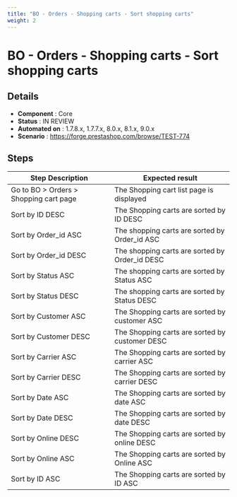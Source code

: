 ```yaml
---
title: "BO - Orders - Shopping carts - Sort shopping carts"
weight: 2
---
```


# BO - Orders - Shopping carts - Sort shopping carts
## Details
* **Component** : Core
* **Status** : IN REVIEW
* **Automated on** : 1.7.8.x, 1.7.7.x, 8.0.x, 8.1.x, 9.0.x
* **Scenario** : https://forge.prestashop.com/browse/TEST-774

## Steps
| Step Description | Expected result |
| ----- | ----- |
| Go to BO > Orders > Shopping cart page | The Shopping cart list page is displayed |
| Sort by ID DESC | The Shopping carts are sorted by ID DESC |
| Sort by Order_id ASC | The shopping carts are sorted by Order_id ASC |
| Sort by Order_id DESC | The shopping carts are sorted by Order_id DESC |
| Sort by Status ASC | The shopping carts are sorted by Status ASC |
| Sort by Status DESC | The shopping carts are sorted by Status DESC |
| Sort by Customer ASC | The Shopping carts are sorted by customer ASC |
| Sort by Customer DESC | The Shopping carts are sorted by customer DESC |
| Sort by Carrier ASC | The Shopping carts are sorted by carrier ASC |
| Sort by Carrier DESC | The Shopping carts are sorted by carrier DESC |
| Sort by Date ASC | The Shopping carts are sorted by date ASC |
| Sort by Date DESC | The Shopping carts are sorted by date DESC |
| Sort by Online DESC | The Shopping carts are sorted by online DESC |
| Sort by Online ASC | The Shopping carts are sorted by Online ASC |
| Sort by ID ASC | The Shopping carts are sorted by ID ASC |
